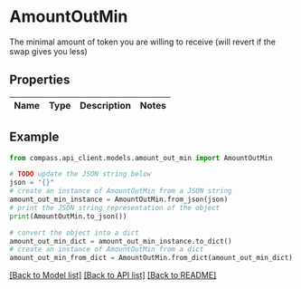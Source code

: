 # AmountOutMin

The minimal amount of token you are willing to receive (will revert if the swap gives you less)

## Properties

Name | Type | Description | Notes
------------ | ------------- | ------------- | -------------

## Example

```python
from compass.api_client.models.amount_out_min import AmountOutMin

# TODO update the JSON string below
json = "{}"
# create an instance of AmountOutMin from a JSON string
amount_out_min_instance = AmountOutMin.from_json(json)
# print the JSON string representation of the object
print(AmountOutMin.to_json())

# convert the object into a dict
amount_out_min_dict = amount_out_min_instance.to_dict()
# create an instance of AmountOutMin from a dict
amount_out_min_from_dict = AmountOutMin.from_dict(amount_out_min_dict)
```
[[Back to Model list]](../README.md#documentation-for-models) [[Back to API list]](../README.md#documentation-for-api-endpoints) [[Back to README]](../README.md)


